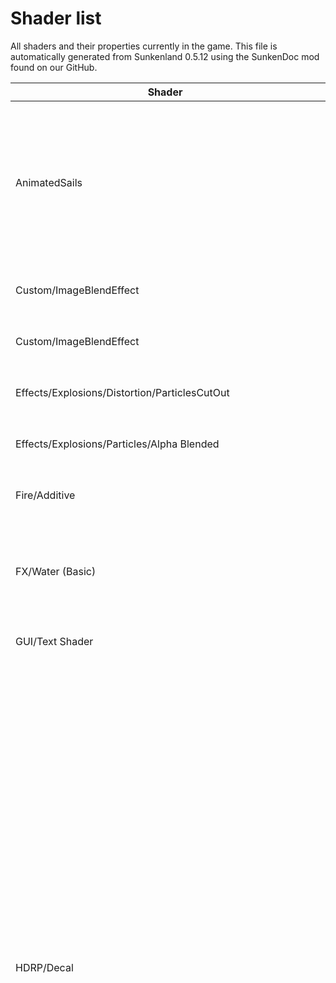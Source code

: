 # Shader list
All shaders and their properties currently in the game.
This file is automatically generated from Sunkenland 0.5.12 using the SunkenDoc mod found on our GitHub.

|Shader |Properties |
|---|---|
|AnimatedSails|<dl><dd>_AO (AO)</dd><dd>_Albedo (Albedo)</dd><dd>_Metalrough (Metal rough)</dd><dd>_Normal (Normal)</dd><dd>_WindSpeed (Wind Speed)</dd><dd>_Windstrength (Wind strength)</dd><dd>_Sailswaypower (Sail sway power)</dd><dd>_Sailswayspeed (Sail sway speed)</dd><dd>_Transmission (Transmission)</dd><dd>_AnimationGlobal (Animation Global)</dd><dd>_texcoord</dd><dd>__dirty</dd></dl>|
|Custom/ImageBlendEffect|<dl><dd>_MainTex (Base)</dd><dd>_BlendTex (Image)</dd><dd>_BumpMap (Normalmap)</dd></dl>|
|Custom/ImageBlendEffect|<dl><dd>_MainTex (Base)</dd><dd>_BlendTex (Image)</dd><dd>_BumpMap (Normalmap)</dd></dl>|
|Effects/Explosions/Distortion/ParticlesCutOut|<dl><dd>_MainTex (Normalmap & CutOut)</dd><dd>_BumpAmt (Distortion)</dd><dd>_InvFade (Soft Particles Factor)</dd></dl>|
|Effects/Explosions/Particles/Alpha Blended|<dl><dd>_TintColor (Tint Color)</dd><dd>_MainTex (Particle Texture)</dd><dd>_InvFade (Soft Particles Factor)</dd></dl>|
|Fire/Additive|<dl><dd>_TintColor (Tint Color)</dd><dd>_MainTex (Particle Texture (alpha))</dd><dd>_InvFade (Soft Particles Factor)</dd></dl>|
|FX/Water (Basic)|<dl><dd>_horizonColor (Horizon color)</dd><dd>_WaveScale (Wave scale)</dd><dd>_ColorControl (Reflective color (RGB) fresnel (A) )</dd><dd>_BumpMap (Waves Normalmap )</dd><dd>WaveSpeed (Wave speed (map1 x,y; map2 x,y))</dd></dl>|
|GUI/Text Shader|<dl><dd>_MainTex (Font Texture)</dd><dd>_Color (Text Color)</dd></dl>|
|HDRP/Decal|<dl><dd>_BaseColor (_BaseColor)</dd><dd>_BaseColorMap (BaseColorMap)</dd><dd>_NormalMap (NormalMap)</dd><dd>_MaskMap (MaskMap)</dd><dd>_DecalBlend (_DecalBlend)</dd><dd>_NormalBlendSrc (_NormalBlendSrc)</dd><dd>_MaskBlendSrc (_MaskBlendSrc)</dd><dd>_DecalMeshBiasType (_DecalMeshBiasType)</dd><dd>_DecalMeshDepthBias (_DecalMeshDepthBias)</dd><dd>_DecalMeshViewBias (_DecalMeshViewBias)</dd><dd>_DrawOrder (_DrawOrder)</dd><dd>_EmissiveColor (EmissiveColor)</dd><dd>_EmissiveColorLDR (EmissiveColor LDR)</dd><dd>_EmissiveColorHDR (EmissiveColor HDR)</dd><dd>_EmissiveColorMap (EmissiveColorMap)</dd><dd>_EmissiveIntensityUnit (Emissive Mode)</dd><dd>_UseEmissiveIntensity (Use Emissive Intensity)</dd><dd>_EmissiveIntensity (Emissive Intensity)</dd><dd>_EmissiveExposureWeight (Emissive Pre Exposure)</dd><dd>_MetallicRemapMin (_MetallicRemapMin)</dd><dd>_MetallicRemapMax (_MetallicRemapMax)</dd><dd>_SmoothnessRemapMin (SmoothnessRemapMin)</dd><dd>_SmoothnessRemapMax (SmoothnessRemapMax)</dd><dd>_AORemapMin (AORemapMin)</dd><dd>_AORemapMax (AORemapMax)</dd><dd>_DecalMaskMapBlueScale (_DecalMaskMapBlueScale)</dd><dd>_Smoothness (_Smoothness)</dd><dd>_Metallic (_Metallic)</dd><dd>_AO (_AO)</dd><dd>_AffectAlbedo (Boolean)</dd><dd>_AffectNormal (Boolean)</dd><dd>_AffectAO (Boolean)</dd><dd>_AffectMetal (Boolean)</dd><dd>_AffectSmoothness (Boolean)</dd><dd>_AffectEmission (Boolean)</dd><dd>_DecalStencilRef (_DecalStencilRef)</dd><dd>_DecalStencilWriteMask (_DecalStencilWriteMask)</dd><dd>_DecalColorMask0 (_DecalColorMask0)</dd><dd>_DecalColorMask1 (_DecalColorMask1)</dd><dd>_DecalColorMask2 (_DecalColorMask2)</dd><dd>_DecalColorMask3 (_DecalColorMask3)</dd><dd>_Unity_Identify_HDRP_Decal (_Unity_Identify_HDRP_Decal)</dd></dl>|
|HDRP/Lit|<dl><dd>_BaseColor (BaseColor)</dd><dd>_BaseColorMap (BaseColorMap)</dd><dd>_BaseColorMap_MipInfo (_BaseColorMap_MipInfo)</dd><dd>_Metallic (_Metallic)</dd><dd>_Smoothness (Smoothness)</dd><dd>_MaskMap (MaskMap)</dd><dd>_MetallicRemapMin (MetallicRemapMin)</dd><dd>_MetallicRemapMax (MetallicRemapMax)</dd><dd>_SmoothnessRemapMin (SmoothnessRemapMin)</dd><dd>_SmoothnessRemapMax (SmoothnessRemapMax)</dd><dd>_AORemapMin (AORemapMin)</dd><dd>_AORemapMax (AORemapMax)</dd><dd>_NormalMap (NormalMap)</dd><dd>_NormalMapOS (NormalMapOS)</dd><dd>_NormalScale (_NormalScale)</dd><dd>_BentNormalMap (_BentNormalMap)</dd><dd>_BentNormalMapOS (_BentNormalMapOS)</dd><dd>_HeightMap (HeightMap)</dd><dd>_HeightAmplitude (Height Amplitude)</dd><dd>_HeightCenter (Height Center)</dd><dd>_HeightMapParametrization (Heightmap Parametrization)</dd><dd>_HeightOffset (Height Offset)</dd><dd>_HeightMin (Heightmap Min)</dd><dd>_HeightMax (Heightmap Max)</dd><dd>_HeightTessAmplitude (Amplitude)</dd><dd>_HeightTessCenter (Height Center)</dd><dd>_HeightPoMAmplitude (Height Amplitude)</dd><dd>_DetailMap (DetailMap)</dd><dd>_DetailAlbedoScale (_DetailAlbedoScale)</dd><dd>_DetailNormalScale (_DetailNormalScale)</dd><dd>_DetailSmoothnessScale (_DetailSmoothnessScale)</dd><dd>_TangentMap (TangentMap)</dd><dd>_TangentMapOS (TangentMapOS)</dd><dd>_Anisotropy (Anisotropy)</dd><dd>_AnisotropyMap (AnisotropyMap)</dd><dd>_SubsurfaceMask (Subsurface Radius)</dd><dd>_SubsurfaceMaskMap (Subsurface Radius Map)</dd><dd>_Thickness (Thickness)</dd><dd>_ThicknessMap (Thickness Map)</dd><dd>_ThicknessRemap (Thickness Remap)</dd><dd>_IridescenceThickness (Iridescence Thickness)</dd><dd>_IridescenceThicknessMap (Iridescence Thickness Map)</dd><dd>_IridescenceThicknessRemap (Iridescence Thickness Remap)</dd><dd>_IridescenceMask (Iridescence Mask)</dd><dd>_IridescenceMaskMap (Iridescence Mask Map)</dd><dd>_CoatMask (Coat Mask)</dd><dd>_CoatMaskMap (CoatMaskMap)</dd><dd>_EnergyConservingSpecularColor (_EnergyConservingSpecularColor)</dd><dd>_SpecularColor (SpecularColor)</dd><dd>_SpecularColorMap (SpecularColorMap)</dd><dd>_SpecularOcclusionMode (Specular Occlusion Mode)</dd><dd>_EmissiveColor (EmissiveColor)</dd><dd>_EmissiveColorLDR (EmissiveColor LDR)</dd><dd>_EmissiveColorMap (EmissiveColorMap)</dd><dd>_AlbedoAffectEmissive (Albedo Affect Emissive)</dd><dd>_EmissiveIntensityUnit (Emissive Mode)</dd><dd>_UseEmissiveIntensity (Use Emissive Intensity)</dd><dd>_EmissiveIntensity (Emissive Intensity)</dd><dd>_EmissiveExposureWeight (Emissive Pre Exposure)</dd><dd>_UseShadowThreshold (_UseShadowThreshold)</dd><dd>_AlphaCutoffEnable (Alpha Cutoff Enable)</dd><dd>_AlphaCutoff (Alpha Cutoff)</dd><dd>_AlphaCutoffShadow (_AlphaCutoffShadow)</dd><dd>_AlphaCutoffPrepass (_AlphaCutoffPrepass)</dd><dd>_AlphaCutoffPostpass (_AlphaCutoffPostpass)</dd><dd>_TransparentDepthPrepassEnable (_TransparentDepthPrepassEnable)</dd><dd>_TransparentBackfaceEnable (_TransparentBackfaceEnable)</dd><dd>_TransparentDepthPostpassEnable (_TransparentDepthPostpassEnable)</dd><dd>_TransparentSortPriority (_TransparentSortPriority)</dd><dd>_RefractionModel (Refraction Model)</dd><dd>_Ior (Index Of Refraction)</dd><dd>_TransmittanceColor (Transmittance Color)</dd><dd>_TransmittanceColorMap (TransmittanceColorMap)</dd><dd>_ATDistance (Transmittance Absorption Distance)</dd><dd>_TransparentWritingMotionVec (_TransparentWritingMotionVec)</dd><dd>_StencilRef (_StencilRef)</dd><dd>_StencilWriteMask (_StencilWriteMask)</dd><dd>_StencilRefGBuffer (_StencilRefGBuffer)</dd><dd>_StencilWriteMaskGBuffer (_StencilWriteMaskGBuffer)</dd><dd>_StencilRefDepth (_StencilRefDepth)</dd><dd>_StencilWriteMaskDepth (_StencilWriteMaskDepth)</dd><dd>_StencilRefMV (_StencilRefMV)</dd><dd>_StencilWriteMaskMV (_StencilWriteMaskMV)</dd><dd>_SurfaceType (__surfacetype)</dd><dd>_BlendMode (__blendmode)</dd><dd>_SrcBlend (__src)</dd><dd>_DstBlend (__dst)</dd><dd>_AlphaSrcBlend (__alphaSrc)</dd><dd>_AlphaDstBlend (__alphaDst)</dd><dd>_AlphaToMaskInspectorValue (_AlphaToMaskInspectorValue)</dd><dd>_AlphaToMask (__alphaToMask)</dd><dd>_ZWrite (__zw)</dd><dd>_TransparentZWrite (_TransparentZWrite)</dd><dd>_CullMode (__cullmode)</dd><dd>_CullModeForward (__cullmodeForward)</dd><dd>_TransparentCullMode (_TransparentCullMode)</dd><dd>_OpaqueCullMode (_OpaqueCullMode)</dd><dd>_ZTestDepthEqualForOpaque (_ZTestDepthEqualForOpaque)</dd><dd>_ZTestGBuffer (_ZTestGBuffer)</dd><dd>_ZTestTransparent (Transparent ZTest)</dd><dd>_EnableFogOnTransparent (Enable Fog)</dd><dd>_EnableBlendModePreserveSpecularLighting (Enable Blend Mode Preserve Specular Lighting)</dd><dd>_DoubleSidedEnable (Double sided enable)</dd><dd>_DoubleSidedNormalMode (Double sided normal mode)</dd><dd>_DoubleSidedConstants (_DoubleSidedConstants)</dd><dd>_DoubleSidedGIMode (Double sided GI mode)</dd><dd>_UVBase (UV Set for base)</dd><dd>_TexWorldScale (Scale to apply on world coordinate)</dd><dd>_InvTilingScale (Inverse tiling scale = 2 / (abs(_BaseColorMap_ST.x) + abs(_BaseColorMap_ST.y)))</dd><dd>_UVMappingMask (_UVMappingMask)</dd><dd>_NormalMapSpace (NormalMap space)</dd><dd>_MaterialID (MaterialId)</dd><dd>_TransmissionEnable (_TransmissionEnable)</dd><dd>_DisplacementMode (DisplacementMode)</dd><dd>_DisplacementLockObjectScale (displacement lock object scale)</dd><dd>_DisplacementLockTilingScale (displacement lock tiling scale)</dd><dd>_DepthOffsetEnable (Depth Offset View space)</dd><dd>_EnableGeometricSpecularAA (EnableGeometricSpecularAA)</dd><dd>_SpecularAAScreenSpaceVariance (SpecularAAScreenSpaceVariance)</dd><dd>_SpecularAAThreshold (SpecularAAThreshold)</dd><dd>_PPDMinSamples (Min sample for POM)</dd><dd>_PPDMaxSamples (Max sample for POM)</dd><dd>_PPDLodThreshold (Start lod to fade out the POM effect)</dd><dd>_PPDPrimitiveLength (Primitive length for POM)</dd><dd>_PPDPrimitiveWidth (Primitive width for POM)</dd><dd>_InvPrimScale (Inverse primitive scale for non-planar POM)</dd><dd>_UVDetail (UV Set for detail)</dd><dd>_UVDetailsMappingMask (_UVDetailsMappingMask)</dd><dd>_LinkDetailsWithBase (LinkDetailsWithBase)</dd><dd>_EmissiveColorMode (Emissive color mode)</dd><dd>_UVEmissive (UV Set for emissive)</dd><dd>_TexWorldScaleEmissive (Scale to apply on world coordinate)</dd><dd>_UVMappingMaskEmissive (_UVMappingMaskEmissive)</dd><dd>_EmissionColor (Color)</dd><dd>_MainTex (Albedo)</dd><dd>_Color (Color)</dd><dd>_Cutoff (Alpha Cutoff)</dd><dd>_SupportDecals (Support Decals)</dd><dd>_ReceivesSSR (Receives SSR)</dd><dd>_ReceivesSSRTransparent (Receives SSR Transparent)</dd><dd>_AddPrecomputedVelocity (AddPrecomputedVelocity)</dd><dd>_RayTracing (Ray Tracing (Preview))</dd><dd>_DiffusionProfile (Obsolete, kept for migration purpose)</dd><dd>_DiffusionProfileAsset (Diffusion Profile Asset)</dd><dd>_DiffusionProfileHash (Diffusion Profile Hash)</dd><dd>unity_Lightmaps (unity_Lightmaps)</dd><dd>unity_LightmapsInd (unity_LightmapsInd)</dd><dd>unity_ShadowMasks (unity_ShadowMasks)</dd></dl>|
|HDRP/Lit (Nature Renderer)|<dl><dd>_BaseColor (BaseColor)</dd><dd>_BaseColorMap (BaseColorMap)</dd><dd>_BaseColorMap_MipInfo (_BaseColorMap_MipInfo)</dd><dd>_Metallic (_Metallic)</dd><dd>_Smoothness (Smoothness)</dd><dd>_MaskMap (MaskMap)</dd><dd>_MetallicRemapMin (MetallicRemapMin)</dd><dd>_MetallicRemapMax (MetallicRemapMax)</dd><dd>_SmoothnessRemapMin (SmoothnessRemapMin)</dd><dd>_SmoothnessRemapMax (SmoothnessRemapMax)</dd><dd>_AORemapMin (AORemapMin)</dd><dd>_AORemapMax (AORemapMax)</dd><dd>_NormalMap (NormalMap)</dd><dd>_NormalMapOS (NormalMapOS)</dd><dd>_NormalScale (_NormalScale)</dd><dd>_BentNormalMap (_BentNormalMap)</dd><dd>_BentNormalMapOS (_BentNormalMapOS)</dd><dd>_HeightMap (HeightMap)</dd><dd>_HeightAmplitude (Height Amplitude)</dd><dd>_HeightCenter (Height Center)</dd><dd>_HeightMapParametrization (Heightmap Parametrization)</dd><dd>_HeightOffset (Height Offset)</dd><dd>_HeightMin (Heightmap Min)</dd><dd>_HeightMax (Heightmap Max)</dd><dd>_HeightTessAmplitude (Amplitude)</dd><dd>_HeightTessCenter (Height Center)</dd><dd>_HeightPoMAmplitude (Height Amplitude)</dd><dd>_DetailMap (DetailMap)</dd><dd>_DetailAlbedoScale (_DetailAlbedoScale)</dd><dd>_DetailNormalScale (_DetailNormalScale)</dd><dd>_DetailSmoothnessScale (_DetailSmoothnessScale)</dd><dd>_TangentMap (TangentMap)</dd><dd>_TangentMapOS (TangentMapOS)</dd><dd>_Anisotropy (Anisotropy)</dd><dd>_AnisotropyMap (AnisotropyMap)</dd><dd>_SubsurfaceMask (Subsurface Radius)</dd><dd>_SubsurfaceMaskMap (Subsurface Radius Map)</dd><dd>_Thickness (Thickness)</dd><dd>_ThicknessMap (Thickness Map)</dd><dd>_ThicknessRemap (Thickness Remap)</dd><dd>_IridescenceThickness (Iridescence Thickness)</dd><dd>_IridescenceThicknessMap (Iridescence Thickness Map)</dd><dd>_IridescenceThicknessRemap (Iridescence Thickness Remap)</dd><dd>_IridescenceMask (Iridescence Mask)</dd><dd>_IridescenceMaskMap (Iridescence Mask Map)</dd><dd>_CoatMask (Coat Mask)</dd><dd>_CoatMaskMap (CoatMaskMap)</dd><dd>_EnergyConservingSpecularColor (_EnergyConservingSpecularColor)</dd><dd>_SpecularColor (SpecularColor)</dd><dd>_SpecularColorMap (SpecularColorMap)</dd><dd>_SpecularOcclusionMode (Specular Occlusion Mode)</dd><dd>_EmissiveColor (EmissiveColor)</dd><dd>_EmissiveColorLDR (EmissiveColor LDR)</dd><dd>_EmissiveColorMap (EmissiveColorMap)</dd><dd>_AlbedoAffectEmissive (Albedo Affect Emissive)</dd><dd>_EmissiveIntensityUnit (Emissive Mode)</dd><dd>_UseEmissiveIntensity (Use Emissive Intensity)</dd><dd>_EmissiveIntensity (Emissive Intensity)</dd><dd>_EmissiveExposureWeight (Emissive Pre Exposure)</dd><dd>_UseShadowThreshold (_UseShadowThreshold)</dd><dd>_AlphaCutoffEnable (Alpha Cutoff Enable)</dd><dd>_AlphaCutoff (Alpha Cutoff)</dd><dd>_AlphaCutoffShadow (_AlphaCutoffShadow)</dd><dd>_AlphaCutoffPrepass (_AlphaCutoffPrepass)</dd><dd>_AlphaCutoffPostpass (_AlphaCutoffPostpass)</dd><dd>_TransparentDepthPrepassEnable (_TransparentDepthPrepassEnable)</dd><dd>_TransparentBackfaceEnable (_TransparentBackfaceEnable)</dd><dd>_TransparentDepthPostpassEnable (_TransparentDepthPostpassEnable)</dd><dd>_TransparentSortPriority (_TransparentSortPriority)</dd><dd>_RefractionModel (Refraction Model)</dd><dd>_Ior (Index Of Refraction)</dd><dd>_TransmittanceColor (Transmittance Color)</dd><dd>_TransmittanceColorMap (TransmittanceColorMap)</dd><dd>_ATDistance (Transmittance Absorption Distance)</dd><dd>_TransparentWritingMotionVec (_TransparentWritingMotionVec)</dd><dd>_StencilRef (_StencilRef)</dd><dd>_StencilWriteMask (_StencilWriteMask)</dd><dd>_StencilRefGBuffer (_StencilRefGBuffer)</dd><dd>_StencilWriteMaskGBuffer (_StencilWriteMaskGBuffer)</dd><dd>_StencilRefDepth (_StencilRefDepth)</dd><dd>_StencilWriteMaskDepth (_StencilWriteMaskDepth)</dd><dd>_StencilRefMV (_StencilRefMV)</dd><dd>_StencilWriteMaskMV (_StencilWriteMaskMV)</dd><dd>_SurfaceType (__surfacetype)</dd><dd>_BlendMode (__blendmode)</dd><dd>_SrcBlend (__src)</dd><dd>_DstBlend (__dst)</dd><dd>_AlphaSrcBlend (__alphaSrc)</dd><dd>_AlphaDstBlend (__alphaDst)</dd><dd>_AlphaToMaskInspectorValue (_AlphaToMaskInspectorValue)</dd><dd>_AlphaToMask (__alphaToMask)</dd><dd>_ZWrite (__zw)</dd><dd>_TransparentZWrite (_TransparentZWrite)</dd><dd>_CullMode (__cullmode)</dd><dd>_CullModeForward (__cullmodeForward)</dd><dd>_TransparentCullMode (_TransparentCullMode)</dd><dd>_OpaqueCullMode (_OpaqueCullMode)</dd><dd>_ZTestDepthEqualForOpaque (_ZTestDepthEqualForOpaque)</dd><dd>_ZTestGBuffer (_ZTestGBuffer)</dd><dd>_ZTestTransparent (Transparent ZTest)</dd><dd>_EnableFogOnTransparent (Enable Fog)</dd><dd>_EnableBlendModePreserveSpecularLighting (Enable Blend Mode Preserve Specular Lighting)</dd><dd>_DoubleSidedEnable (Double sided enable)</dd><dd>_DoubleSidedNormalMode (Double sided normal mode)</dd><dd>_DoubleSidedConstants (_DoubleSidedConstants)</dd><dd>_DoubleSidedGIMode (Double sided GI mode)</dd><dd>_UVBase (UV Set for base)</dd><dd>_TexWorldScale (Scale to apply on world coordinate)</dd><dd>_InvTilingScale (Inverse tiling scale = 2 / (abs(_BaseColorMap_ST.x) + abs(_BaseColorMap_ST.y)))</dd><dd>_UVMappingMask (_UVMappingMask)</dd><dd>_NormalMapSpace (NormalMap space)</dd><dd>_MaterialID (MaterialId)</dd><dd>_TransmissionEnable (_TransmissionEnable)</dd><dd>_DisplacementMode (DisplacementMode)</dd><dd>_DisplacementLockObjectScale (displacement lock object scale)</dd><dd>_DisplacementLockTilingScale (displacement lock tiling scale)</dd><dd>_DepthOffsetEnable (Depth Offset View space)</dd><dd>_EnableGeometricSpecularAA (EnableGeometricSpecularAA)</dd><dd>_SpecularAAScreenSpaceVariance (SpecularAAScreenSpaceVariance)</dd><dd>_SpecularAAThreshold (SpecularAAThreshold)</dd><dd>_PPDMinSamples (Min sample for POM)</dd><dd>_PPDMaxSamples (Max sample for POM)</dd><dd>_PPDLodThreshold (Start lod to fade out the POM effect)</dd><dd>_PPDPrimitiveLength (Primitive length for POM)</dd><dd>_PPDPrimitiveWidth (Primitive width for POM)</dd><dd>_InvPrimScale (Inverse primitive scale for non-planar POM)</dd><dd>_UVDetail (UV Set for detail)</dd><dd>_UVDetailsMappingMask (_UVDetailsMappingMask)</dd><dd>_LinkDetailsWithBase (LinkDetailsWithBase)</dd><dd>_EmissiveColorMode (Emissive color mode)</dd><dd>_UVEmissive (UV Set for emissive)</dd><dd>_TexWorldScaleEmissive (Scale to apply on world coordinate)</dd><dd>_UVMappingMaskEmissive (_UVMappingMaskEmissive)</dd><dd>_EmissionColor (Color)</dd><dd>_MainTex (Albedo)</dd><dd>_Color (Color)</dd><dd>_Cutoff (Alpha Cutoff)</dd><dd>_SupportDecals (Support Decals)</dd><dd>_ReceivesSSR (Receives SSR)</dd><dd>_ReceivesSSRTransparent (Receives SSR Transparent)</dd><dd>_AddPrecomputedVelocity (AddPrecomputedVelocity)</dd><dd>_RayTracing (Ray Tracing (Preview))</dd><dd>_DiffusionProfile (Obsolete, kept for migration purpose)</dd><dd>_DiffusionProfileAsset (Diffusion Profile Asset)</dd><dd>_DiffusionProfileHash (Diffusion Profile Hash)</dd><dd>unity_Lightmaps (unity_Lightmaps)</dd><dd>unity_LightmapsInd (unity_LightmapsInd)</dd><dd>unity_ShadowMasks (unity_ShadowMasks)</dd></dl>|
|HDRP/Nature Shaders/Grass|<dl><dd>_AlphaTest (Alpha Test)</dd><dd>_AlphaTestThreshold (Alpha Test Threshold)</dd><dd>_ScaleFade (Scale Fade)</dd><dd>_NatureRendererDistanceControl</dd><dd>_ColorCorrection (Color Variation)</dd><dd>_HSL (Hue, Saturation, Lightness)</dd><dd>_HSLVariation (Hue, Saturation, Lightness Variation)</dd><dd>_Tint (Tint)</dd><dd>_TintVariation (Tint Variation)</dd><dd>_ColorVariationSpread (Color Variation Spread)</dd><dd>_FloatingOriginOffset_Color (Floating Origin (color))</dd><dd>_DoubleSidedMode (Double Sided)</dd><dd>_DoubleSidedNormalMode (Double sided normals)</dd><dd>_VertexNormalStrength (Vertex Normal Strength)</dd><dd>_SurfaceMapMethod (Surface Maps)</dd><dd>_LinkMapTilingOffset (Link All Maps)</dd><dd>_MainTex (MainTex (legacy, use Albedo instead))</dd><dd>_Albedo (Albedo)</dd><dd>_NormalMap (Normal Map)</dd><dd>_NormalMapScale (Normal Map Strength)</dd><dd>_Glossiness (Smoothness)</dd><dd>_Metallic (Metallic)</dd><dd>_PackedMap (Packed Map)</dd><dd>_MetallicGlossMap (Metallic Gloss Map)</dd><dd>_OcclusionMap (Occlusion Map)</dd><dd>_GlossRemap (Remap Smoothness)</dd><dd>_OcclusionRemap (Remap Occlusion)</dd><dd>_EmissionColor (Color)</dd><dd>_EmissionMap (Emission)</dd><dd>_EmissionIntensity (Intensity)</dd><dd>_EmissionExposureWeight (Emissive Pre Exposure)</dd><dd>_EmissionAffectedByAlbedo (Albedo Affect Emissive)</dd><dd>_BakedMeshData (Baked Mesh Data)</dd><dd>_ObjectHeight (Object Height)</dd><dd>_ObjectRadius (Object Radius)</dd><dd>_Wind (Wind)</dd><dd>_WindVariation (Wind Variation)</dd><dd>_WindStrength (Wind Strength)</dd><dd>_TurbulenceStrength (Turbulence Strength)</dd><dd>_RecalculateWindNormals (Recalculate Normals)</dd><dd>_WindFade (Wind Fade)</dd><dd>_TrunkBendFactor (Trunk Bending)</dd><dd>_Translucency (Translucency)</dd><dd>_ThicknessMap (Thickness Map)</dd><dd>_ThicknessRemap (Thickness Remap)</dd><dd>_Overlay (Overlay)</dd><dd>_SampleAlphaOverlay (Sample Alpha Overlay)</dd><dd>_SampleColorOverlay (Sample Color Overlay)</dd><dd>_PerspectiveCorrection (Perspective Correction)</dd><dd>_LightingQuality (Lighting Quality)</dd><dd>_SpecularHighlights (Specular Highlights)</dd><dd>_MotionVectors (Calculate Motion Vectors)</dd><dd>_TemporalAntiAliasing (Temporal Anti-Aliasing)</dd><dd>_DiffusionProfileAsset (Diffusion Profile Asset)</dd><dd>_DiffusionProfileHash (Diffusion Profile Hash)</dd><dd>__strip__lod_crossfade (lod_crossfade)</dd><dd>__strip__debug (debug)</dd><dd>__strip__lightmap (lightmap)</dd><dd>_Decals (Support Decals)</dd><dd>_ZTestGBuffer (Vector1)</dd><dd>_ZTestForward (Vector1)</dd><dd>_StencilRef (Vector1)</dd><dd>_StencilWriteMask (Vector1)</dd><dd>_StencilRefDepth (Vector1)</dd><dd>_StencilWriteMaskDepth (Vector1)</dd><dd>_StencilRefGBuffer (Vector1)</dd><dd>_StencilWriteMaskGBuffer (Vector1)</dd><dd>_StencilRefMV (_StencilRefMV)</dd><dd>_StencilWriteMaskMV (_StencilWriteMaskMV)</dd><dd>_StencilRefDistortionVec (_StencilRefDistortionVec)</dd><dd>_StencilWriteMaskDistortionVec (_StencilWriteMaskDistortionVec)</dd></dl>|
|HDRP/Nature Shaders/Tree Bark|<dl><dd>_AlphaTest (Alpha Test)</dd><dd>_AlphaTestThreshold (Alpha Test Threshold)</dd><dd>_ColorCorrection (Color Variation)</dd><dd>_HSL (Hue, Saturation, Lightness)</dd><dd>_HSLVariation (Hue, Saturation, Lightness Variation)</dd><dd>_Tint (Tint)</dd><dd>_TintVariation (Tint Variation)</dd><dd>_ColorVariationSpread (Color Variation Spread)</dd><dd>_FloatingOriginOffset_Color (Floating Origin (color))</dd><dd>_DoubleSidedMode (Double Sided)</dd><dd>_DoubleSidedNormalMode (Double sided normals)</dd><dd>_VertexNormalStrength (Vertex Normal Strength)</dd><dd>_SurfaceMapMethod (Surface Maps)</dd><dd>_LinkMapTilingOffset (Link All Maps)</dd><dd>_MainTex (MainTex (legacy, use Albedo instead))</dd><dd>_Albedo (Albedo)</dd><dd>_NormalMap (Normal Map)</dd><dd>_NormalMapScale (Normal Map Strength)</dd><dd>_Glossiness (Smoothness)</dd><dd>_Metallic (Metallic)</dd><dd>_PackedMap (Packed Map)</dd><dd>_MetallicGlossMap (Metallic Gloss Map)</dd><dd>_OcclusionMap (Occlusion Map)</dd><dd>_GlossRemap (Remap Smoothness)</dd><dd>_OcclusionRemap (Remap Occlusion)</dd><dd>_EmissionColor (Color)</dd><dd>_EmissionMap (Emission)</dd><dd>_EmissionIntensity (Intensity)</dd><dd>_EmissionExposureWeight (Emissive Pre Exposure)</dd><dd>_EmissionAffectedByAlbedo (Albedo Affect Emissive)</dd><dd>_SecondaryMaps (Secondary Maps)</dd><dd>_SecondaryAlbedo (Secondary Albedo)</dd><dd>_SecondaryNormalMap (Secondary Normal Map)</dd><dd>_SecondaryNormalMapScale (Secondary Normal Map Strength)</dd><dd>_SecondaryGlossiness (Secondary Smoothness)</dd><dd>_SecondaryMetallic (Secondary Metallic)</dd><dd>_SecondaryPackedMap (Secondary Packed Map)</dd><dd>_SecondaryMetallicGlossMap (Secondary Metallic Gloss Map)</dd><dd>_SecondaryOcclusionMap (Secondary Occlusion Map)</dd><dd>_SecondaryGlossRemap (Remap Secondary Smoothness)</dd><dd>_SecondaryOcclusionRemap (Remap Secondary Occlusion)</dd><dd>_BakedMeshData (Baked Mesh Data)</dd><dd>_ObjectHeight (Object Height)</dd><dd>_ObjectRadius (Object Radius)</dd><dd>_Wind (Wind)</dd><dd>_WindVariation (Wind Variation)</dd><dd>_WindStrength (Wind Strength)</dd><dd>_TurbulenceStrength (Turbulence Strength)</dd><dd>_RecalculateWindNormals (Recalculate Normals)</dd><dd>_WindFade (Wind Fade)</dd><dd>_TrunkBendFactor (Trunk Bending)</dd><dd>_Overlay (Overlay)</dd><dd>_SampleAlphaOverlay (Sample Alpha Overlay)</dd><dd>_SampleColorOverlay (Sample Color Overlay)</dd><dd>_LightingQuality (Lighting Quality)</dd><dd>_SpecularHighlights (Specular Highlights)</dd><dd>_MotionVectors (Calculate Motion Vectors)</dd><dd>_TemporalAntiAliasing (Temporal Anti-Aliasing)</dd><dd>_DiffusionProfileAsset (Diffusion Profile Asset)</dd><dd>_DiffusionProfileHash (Diffusion Profile Hash)</dd><dd>__strip__lod_crossfade (lod_crossfade)</dd><dd>__strip__debug (debug)</dd><dd>__strip__lightmap (lightmap)</dd><dd>_Decals (Support Decals)</dd><dd>_ZTestGBuffer (Vector1)</dd><dd>_ZTestForward (Vector1)</dd><dd>_StencilRef (Vector1)</dd><dd>_StencilWriteMask (Vector1)</dd><dd>_StencilRefDepth (Vector1)</dd><dd>_StencilWriteMaskDepth (Vector1)</dd><dd>_StencilRefGBuffer (Vector1)</dd><dd>_StencilWriteMaskGBuffer (Vector1)</dd><dd>_StencilRefMV (_StencilRefMV)</dd><dd>_StencilWriteMaskMV (_StencilWriteMaskMV)</dd><dd>_StencilRefDistortionVec (_StencilRefDistortionVec)</dd><dd>_StencilWriteMaskDistortionVec (_StencilWriteMaskDistortionVec)</dd></dl>|
|HDRP/Nature Shaders/Tree Leaves|<dl><dd>_AlphaTest (Alpha Test)</dd><dd>_AlphaTestThreshold (Alpha Test Threshold)</dd><dd>_ColorCorrection (Color Variation)</dd><dd>_HSL (Hue, Saturation, Lightness)</dd><dd>_HSLVariation (Hue, Saturation, Lightness Variation)</dd><dd>_Tint (Tint)</dd><dd>_TintVariation (Tint Variation)</dd><dd>_ColorVariationSpread (Color Variation Spread)</dd><dd>_FloatingOriginOffset_Color (Floating Origin (color))</dd><dd>_DoubleSidedMode (Double Sided)</dd><dd>_DoubleSidedNormalMode (Double sided normals)</dd><dd>_VertexNormalStrength (Vertex Normal Strength)</dd><dd>_SurfaceMapMethod (Surface Maps)</dd><dd>_LinkMapTilingOffset (Link All Maps)</dd><dd>_MainTex (MainTex (legacy, use Albedo instead))</dd><dd>_Albedo (Albedo)</dd><dd>_NormalMap (Normal Map)</dd><dd>_NormalMapScale (Normal Map Strength)</dd><dd>_Glossiness (Smoothness)</dd><dd>_Metallic (Metallic)</dd><dd>_PackedMap (Packed Map)</dd><dd>_MetallicGlossMap (Metallic Gloss Map)</dd><dd>_OcclusionMap (Occlusion Map)</dd><dd>_GlossRemap (Remap Smoothness)</dd><dd>_OcclusionRemap (Remap Occlusion)</dd><dd>_EmissionColor (Color)</dd><dd>_EmissionMap (Emission)</dd><dd>_EmissionIntensity (Intensity)</dd><dd>_EmissionExposureWeight (Emissive Pre Exposure)</dd><dd>_EmissionAffectedByAlbedo (Albedo Affect Emissive)</dd><dd>_BakedMeshData (Baked Mesh Data)</dd><dd>_ObjectHeight (Object Height)</dd><dd>_ObjectRadius (Object Radius)</dd><dd>_Wind (Wind)</dd><dd>_WindVariation (Wind Variation)</dd><dd>_WindStrength (Wind Strength)</dd><dd>_TurbulenceStrength (Turbulence Strength)</dd><dd>_RecalculateWindNormals (Recalculate Normals)</dd><dd>_WindFade (Wind Fade)</dd><dd>_TrunkBendFactor (Trunk Bending)</dd><dd>_Translucency (Translucency)</dd><dd>_ThicknessMap (Thickness Map)</dd><dd>_ThicknessRemap (Thickness Remap)</dd><dd>_Overlay (Overlay)</dd><dd>_SampleAlphaOverlay (Sample Alpha Overlay)</dd><dd>_SampleColorOverlay (Sample Color Overlay)</dd><dd>_LightingQuality (Lighting Quality)</dd><dd>_SpecularHighlights (Specular Highlights)</dd><dd>_MotionVectors (Calculate Motion Vectors)</dd><dd>_TemporalAntiAliasing (Temporal Anti-Aliasing)</dd><dd>_DiffusionProfileAsset (Diffusion Profile Asset)</dd><dd>_DiffusionProfileHash (Diffusion Profile Hash)</dd><dd>__strip__lod_crossfade (lod_crossfade)</dd><dd>__strip__debug (debug)</dd><dd>__strip__lightmap (lightmap)</dd><dd>_Decals (Support Decals)</dd><dd>_ZTestGBuffer (Vector1)</dd><dd>_ZTestForward (Vector1)</dd><dd>_StencilRef (Vector1)</dd><dd>_StencilWriteMask (Vector1)</dd><dd>_StencilRefDepth (Vector1)</dd><dd>_StencilWriteMaskDepth (Vector1)</dd><dd>_StencilRefGBuffer (Vector1)</dd><dd>_StencilWriteMaskGBuffer (Vector1)</dd><dd>_StencilRefMV (_StencilRefMV)</dd><dd>_StencilWriteMaskMV (_StencilWriteMaskMV)</dd><dd>_StencilRefDistortionVec (_StencilRefDistortionVec)</dd><dd>_StencilWriteMaskDistortionVec (_StencilWriteMaskDistortionVec)</dd></dl>|
|Hidden/BlitCopy|<dl><dd>_MainTex (Texture)</dd><dd>_Color (Multiplicative color)</dd></dl>|
|Hidden/BlitCubemap||
|Hidden/ColorPyramidPS||
|Hidden/CoreResources/FilterAreaLightCookies||
|Hidden/CubeToPano|<dl><dd>_SrcBlend</dd><dd>_DstBlend</dd></dl>|
|Hidden/DebugVTBlit||
|Hidden/HDRP/ApplyDistortion|<dl><dd>_StencilRef (_StencilRef)</dd><dd>_StencilMask (_StencilMask)</dd></dl>|
|Hidden/HDRP/Blit||
|Hidden/HDRP/BlitColorAndDepth||
|Hidden/HDRP/CameraMotionVectors|<dl><dd>_StencilRef (_StencilRef)</dd><dd>_StencilMask (_StencilMask)</dd></dl>|
|Hidden/HDRP/CharlieConvolve||
|Hidden/HDRP/ClearBlack||
|Hidden/HDRP/ClearStencilBuffer|<dl><dd>_StencilMask (_StencilMask)</dd></dl>|
|Hidden/HDRP/ColorResolve||
|Hidden/HDRP/CombineLighting|<dl><dd>_StencilMask (_StencilMask)</dd><dd>_StencilRef (_StencilRef)</dd></dl>|
|Hidden/HDRP/CopyDepthBuffer|<dl><dd>_FlipY (FlipY)</dd></dl>|
|Hidden/HDRP/CopyStencilBuffer|<dl><dd>_StencilRef (_StencilRef)</dd><dd>_StencilMask (_StencilMask)</dd></dl>|
|Hidden/HDRP/CustomClear||
|Hidden/HDRP/CustomPassRenderersUtils||
|Hidden/HDRP/CustomPassUtils||
|Hidden/HDRP/DebugBlitQuad||
|Hidden/HDRP/DebugColorPicker||
|Hidden/HDRP/DebugDisplayLatlong||
|Hidden/HDRP/DebugExposure||
|Hidden/HDRP/DebugFullScreen||
|Hidden/HDRP/DebugLightVolumes|<dl><dd>_Color (Color)</dd><dd>_Range (Range)</dd><dd>_Offset (Offset)</dd></dl>|
|Hidden/HDRP/DebugLocalVolumetricFogAtlas||
|Hidden/HDRP/DebugViewMaterialGBuffer||
|Hidden/HDRP/DebugViewTiles||
|Hidden/HDRP/Deferred|<dl><dd>_StencilMask (_StencilMask)</dd><dd>_StencilRef</dd><dd>_StencilCmp</dd></dl>|
|Hidden/HDRP/DeferredTile|<dl><dd>_StencilMask (_StencilMask)</dd><dd>_StencilRef (_StencilRef)</dd><dd>_StencilCmp (_StencilCmp)</dd></dl>|
|Hidden/HDRP/DepthValues||
|Hidden/HDRP/DLSSBiasColorMask|<dl><dd>_StencilRef (_StencilRef)</dd><dd>_StencilMask (_StencilMask)</dd></dl>|
|Hidden/HDRP/DownsampleDepth||
|Hidden/HDRP/FinalPass||
|Hidden/HDRP/GGXConvolve||
|Hidden/HDRP/IntegrateHDRI|<dl><dd>_Cubemap</dd></dl>|
|Hidden/HDRP/LensFlareDataDriven||
|Hidden/HDRP/Material/Decal/DecalNormalBuffer|<dl><dd>_DecalNormalBufferStencilRef (_DecalNormalBufferStencilRef)</dd><dd>_DecalNormalBufferStencilReadMask (_DecalNormalBufferStencilReadMask)</dd></dl>|
|Hidden/HDRP/MaterialError||
|Hidden/HDRP/MotionVecResolve||
|Hidden/HDRP/OpaqueAtmosphericScattering||
|Hidden/HDRP/preIntegratedFGD_CharlieFabricLambert||
|Hidden/HDRP/PreIntegratedFGD_CookTorrance||
|Hidden/HDRP/preIntegratedFGD_GGXDisneyDiffuse||
|Hidden/HDRP/PreIntegratedFGD_Marschner||
|Hidden/HDRP/PreIntegratedFGD_Ward||
|Hidden/HDRP/ProbeVolumeDebug||
|Hidden/HDRP/ScreenSpaceShadows||
|Hidden/HDRP/Sky/CloudLayer||
|Hidden/HDRP/Sky/GradientSky||
|Hidden/HDRP/Sky/HDRISky||
|Hidden/HDRP/Sky/PbrSky||
|Hidden/HDRP/TemporalAA|<dl><dd>_StencilRef (_StencilRef)</dd><dd>_StencilMask (_StencilMask)</dd></dl>|
|Hidden/HDRP/UpsampleTransparent||
|Hidden/HDRP/VolumetricCloudsCombine||
|Hidden/HDRP/XRMirrorView||
|Hidden/HDRP/XROcclusionMesh||
|Hidden/InternalClear||
|Hidden/InternalErrorShader||
|Hidden/Internal-GUITexture|<dl><dd>_MainTex (Texture)</dd></dl>|
|Hidden/Internal-Loading||
|Hidden/PostProcessing/Bloom||
|Hidden/PostProcessing/Copy||
|Hidden/PostProcessing/CopyStd|<dl><dd>_MainTex</dd></dl>|
|Hidden/PostProcessing/CopyStdFromDoubleWide|<dl><dd>_MainTex</dd></dl>|
|Hidden/PostProcessing/CopyStdFromTexArray|<dl><dd>_MainTex</dd></dl>|
|Hidden/PostProcessing/Debug/Histogram||
|Hidden/PostProcessing/Debug/LightMeter||
|Hidden/PostProcessing/Debug/Overlays||
|Hidden/PostProcessing/Debug/Vectorscope||
|Hidden/PostProcessing/Debug/Waveform||
|Hidden/PostProcessing/DeferredFog||
|Hidden/PostProcessing/DepthOfField||
|Hidden/PostProcessing/DiscardAlpha||
|Hidden/PostProcessing/FinalPass||
|Hidden/PostProcessing/GrainBaker||
|Hidden/PostProcessing/Lut2DBaker||
|Hidden/PostProcessing/MotionBlur||
|Hidden/PostProcessing/MultiScaleVO||
|Hidden/PostProcessing/ScalableAO||
|Hidden/PostProcessing/ScreenSpaceReflections||
|Hidden/PostProcessing/SubpixelMorphologicalAntialiasing|<dl><dd>_StencilRef (_StencilRef)</dd><dd>_StencilMask (_StencilMask)</dd></dl>|
|Hidden/PostProcessing/SubpixelMorphologicalAntialiasing||
|Hidden/PostProcessing/TemporalAntialiasing||
|Hidden/PostProcessing/Texture2DLerp||
|Hidden/PostProcessing/Uber||
|Hidden/ScriptableRenderPipeline/DebugDisplayHDShadowMap||
|Hidden/ScriptableRenderPipeline/ShadowBlit||
|Hidden/ScriptableRenderPipeline/ShadowClear||
|Hidden/Shader Graph/FallbackError||
|Hidden/Shader/AlphaInjection||
|Hidden/Shader/ChromaKeying||
|Hidden/SRP/BlitCubeTextureFace||
|Hidden/VoxelizeShader||
|Ian's Fire Pack/Additive NoRim|<dl><dd>_TintColor (Tint Color)</dd><dd>_MainTex (Particle Texture)</dd><dd>_RimPower (Rim Power)</dd></dl>|
|Ian's Fire Pack/Additive NoSoft|<dl><dd>_TintColor (Tint Color)</dd><dd>_MainTex (Particle Texture)</dd></dl>|
|Knife/Knife-HDRPOutline_Unlit|<dl><dd>_Color (Color)</dd><dd>_MainTex (Base Color)</dd><dd>_Threshold (Threshold)</dd><dd>_FresnelScale (Fresnel Scale)</dd><dd>_FresnelPower (Fresnel Power)</dd><dd>_BaseColor (Base Color)</dd><dd>_UVSet (UV Channel)</dd><dd>_Fresnel (Fresnel)</dd><dd>_ZTest (ZTest)</dd><dd>_ZWrite (ZWrite)</dd></dl>|
|KriptoFX/FPS_Pack/AlphaBlendedAnim|<dl><dd>_TintColor (Tint Color)</dd><dd>_MainTex (Particle Texture)</dd><dd>_InvFade (Soft Particles Factor)</dd></dl>|
|KriptoFX/FPS_Pack/Distortion|<dl><dd>_TintColor (Tint Color)</dd><dd>_BaseTex (Base (RGB) Gloss (A))</dd><dd>_MainColor (Main Color)</dd><dd>_MainTex (Normalmap & CutOut)</dd><dd>_BumpAmt (Distortion)</dd><dd>_InvFade (Soft Particles Factor)</dd></dl>|
|KriptoFX/FPS_Pack/Glass|<dl><dd>_TintColor (Tint Color)</dd><dd>_MainTex (Base (RGB) Gloss (A))</dd><dd>_DuDvMap (DuDv Map)</dd><dd>_BumpAmt (Distortion)</dd></dl>|
|KriptoFX/FPS_Pack/GlowAdditiveNoFade|<dl><dd>_TintColor (Tint Color)</dd><dd>_ColorStrength (Color strength)</dd><dd>_MainTex (Particle Texture)</dd></dl>|
|KriptoFX/FPS_Pack/Particles|<dl><dd>_TintColor (Tint Color)</dd><dd>_MainTex (Particle Texture)</dd></dl>|
|Legacy Shaders/Diffuse|<dl><dd>_Color (Main Color)</dd><dd>_MainTex (Base (RGB))</dd></dl>|
|Legacy Shaders/Particles/Additive|<dl><dd>_TintColor (Tint Color)</dd><dd>_MainTex (Particle Texture)</dd><dd>_InvFade (Soft Particles Factor)</dd></dl>|
|Legacy Shaders/Particles/Additive (Soft)|<dl><dd>_MainTex (Particle Texture)</dd><dd>_InvFade (Soft Particles Factor)</dd></dl>|
|Legacy Shaders/Particles/Alpha Blended Premultiply|<dl><dd>_MainTex (Particle Texture)</dd><dd>_InvFade (Soft Particles Factor)</dd></dl>|
|Legacy Shaders/Transparent/Cutout/VertexLit|<dl><dd>_Color (Main Color)</dd><dd>_SpecColor (Spec Color)</dd><dd>_Emission (Emissive Color)</dd><dd>_Shininess (Shininess)</dd><dd>_MainTex (Base (RGB) Trans (A))</dd><dd>_Cutoff (Alpha cutoff)</dd></dl>|
|Legacy Shaders/VertexLit|<dl><dd>_Color (Main Color)</dd><dd>_SpecColor (Spec Color)</dd><dd>_Emission (Emissive Color)</dd><dd>_Shininess (Shininess)</dd><dd>_MainTex (Base (RGB))</dd></dl>|
|Loot Beams/Beam Additive|<dl><dd>_TintColor (Color)</dd><dd>_Glow (Glow)</dd><dd>_GlobalColor (Global Color)</dd><dd>_MainTex (Main Texture)</dd><dd>_BotFadeRange (Bot Fade Range)</dd><dd>_BotFadeSmooth (Bot Fade Smooth)</dd><dd>_ForceParticle1 (Force Particle)</dd><dd>_BlendMask (Blend Mask)</dd><dd>_MaskTex (Mask Texture)</dd><dd>_MaskValue (Mask Value)</dd><dd>_MaskScale (Mask Scale)</dd><dd>_MaskScroll (Mask Scroll)</dd><dd>_UVDistortion (UV Distortion)</dd><dd>_RippleTexture (Ripple Texture)</dd><dd>_RippleValue (Ripple Value)</dd><dd>_RippleScale (Ripple Scale)</dd><dd>_RippleScroll (Ripple Scroll)</dd></dl>|
|Loot Beams/Beam AlphaBlended|<dl><dd>_TintColor (Color)</dd><dd>_Glow (Glow)</dd><dd>_GlobalColor (Global Color)</dd><dd>_MainTex (Main Texture)</dd><dd>_BotFadeRange (Bot Fade Range)</dd><dd>_BotFadeSmooth (Bot Fade Smooth)</dd><dd>_ForceParticle (Force Particle)</dd><dd>_ForceUVOffset (Force UV Offset)</dd><dd>_BlendMask (Blend Mask)</dd><dd>_MaskTex (Mask Texture)</dd><dd>_MaskValue (Mask Value)</dd><dd>_MaskScale (Mask Scale)</dd><dd>_MaskScroll (Mask Scroll)</dd><dd>_UVDistortion (UV Distortion)</dd><dd>_RippleTexture (Ripple Texture)</dd><dd>_RippleValue (Ripple Value)</dd><dd>_RippleScale (Ripple Scale)</dd><dd>_RippleScroll (Ripple Scroll)</dd></dl>|
|NatureManufacture Shaders/Standard Shaders/Standard Metalic Snow|<dl><dd>_MainTex (MainTex )</dd><dd>_Color (Color)</dd><dd>_BumpMap (BumpMap)</dd><dd>_BumpScale (BumpScale)</dd><dd>_MetalicRAmbientOcclusionGSmoothnessA (Metalic (R) Ambient Occlusion (G) Smoothness (A))</dd><dd>_MetallicPower (Metallic Power)</dd><dd>_AmbientOcclusionPower (Ambient Occlusion Power)</dd><dd>_SmoothnessPower (Smoothness Power)</dd><dd>_DetailMask (DetailMask)</dd><dd>_DetailAlbedoPower (Detail Albedo Power)</dd><dd>_DetailMapAlbedoRNyGNxA (Detail Map Albedo(R) Ny(G) Nx(A))</dd><dd>_DetailNormalMapScale (DetailNormalMapScale)</dd><dd>_UseSnow (Use Snow)</dd><dd>_UseDynamicSnowTStaticMaskF (Use Dynamic Snow (T) Static Mask (F))</dd><dd>_SnowMaskB (Snow Mask (B))</dd><dd>_SnowMaskPower (Snow Mask Power)</dd><dd>_Snow_Amount (Snow_Amount)</dd><dd>_Snow_AmountGrowSpeed (Snow_Amount Grow Speed)</dd><dd>_TriplanarCoverFalloff (Triplanar Cover Falloff)</dd><dd>_SnowAlbedoRGB (Snow Albedo (RGB))</dd><dd>_SnowTiling (Snow Tiling)</dd><dd>_SnowAlbedoColor (Snow Albedo Color)</dd><dd>_SnowNormalRGB (Snow Normal (RGB))</dd><dd>_SnowMetalicRAmbientOcclusionGSmothnessA (Snow Metalic (R) Ambient Occlusion(G) Smothness (A))</dd><dd>_SnowNormalScale (Snow Normal Scale)</dd><dd>_SnowNormalCoverHardness (Snow Normal Cover Hardness)</dd><dd>_SnowMetallicPower (Snow Metallic Power)</dd><dd>_SnowAmbientOcclusionPower (Snow Ambient Occlusion Power)</dd><dd>_SnowSmoothnessPower (Snow Smoothness Power)</dd><dd>_SnowMaxAngle (Snow Max Angle )</dd><dd>_SnowHardness (Snow Hardness)</dd><dd>_Snow_Min_Height (Snow_Min_Height)</dd><dd>_Snow_Min_Height_Blending (Snow_Min_Height_Blending)</dd><dd>_SnowHeightG (Snow Height (G))</dd><dd>_SnowHeightSharpness (Snow Height Sharpness)</dd><dd>_texcoord</dd><dd>__dirty</dd></dl>|
|Particles/Standard Surface|<dl><dd>_MainTex (Albedo)</dd><dd>_Color (Color)</dd><dd>_Cutoff (Alpha Cutoff)</dd><dd>_MetallicGlossMap (Metallic)</dd><dd>_Metallic (Metallic)</dd><dd>_Glossiness (Smoothness)</dd><dd>_BumpScale (Scale)</dd><dd>_BumpMap (Normal Map)</dd><dd>_EmissionColor (Color)</dd><dd>_EmissionMap (Emission)</dd><dd>_DistortionStrength (Strength)</dd><dd>_DistortionBlend (Blend)</dd><dd>_SoftParticlesNearFadeDistance (Soft Particles Near Fade)</dd><dd>_SoftParticlesFarFadeDistance (Soft Particles Far Fade)</dd><dd>_CameraNearFadeDistance (Camera Near Fade)</dd><dd>_CameraFarFadeDistance (Camera Far Fade)</dd><dd>_Mode (__mode)</dd><dd>_FlipbookMode (__flipbookmode)</dd><dd>_LightingEnabled (__lightingenabled)</dd><dd>_DistortionEnabled (__distortionenabled)</dd><dd>_EmissionEnabled (__emissionenabled)</dd><dd>_BlendOp (__blendop)</dd><dd>_SrcBlend (__src)</dd><dd>_DstBlend (__dst)</dd><dd>_ZWrite (__zw)</dd><dd>_Cull (__cull)</dd><dd>_SoftParticlesEnabled (__softparticlesenabled)</dd><dd>_CameraFadingEnabled (__camerafadingenabled)</dd><dd>_SoftParticleFadeParams (__softparticlefadeparams)</dd><dd>_CameraFadeParams (__camerafadeparams)</dd><dd>_DistortionStrengthScaled (__distortionstrengthscaled)</dd></dl>|
|QFSW/Blur|<dl><dd>_Color (Main Color)</dd><dd>_OverlayColor (Overlay Color)</dd><dd>_MainTex (Tint Color (RGB))</dd><dd>_Radius (Radius)</dd></dl>|
|Scope Pro/Red Dot Effect|<dl><dd>_Color (Glass Color)</dd><dd>_RedDotColor (Emission Color)</dd><dd>_RedDotTex (Red Dot Texture (A))</dd><dd>_RedDotSize (Size)</dd><dd>_FixedSize (Use Fixed Size)</dd><dd>_RedDotDist (Distance Offset)</dd><dd>_OffsetX (Horizontal Offset)</dd><dd>_OffsetY (Vertical Offset)</dd></dl>|
|Shader Graphs/SolidColor|<dl><dd>ObjectColor (ObjectColor)</dd><dd>_EmissionColor (Color)</dd><dd>_RenderQueueType (Float)</dd><dd>_AddPrecomputedVelocity (Boolean)</dd><dd>_DepthOffsetEnable (Boolean)</dd><dd>_ConservativeDepthOffsetEnable (Boolean)</dd><dd>_TransparentWritingMotionVec (Boolean)</dd><dd>_AlphaCutoffEnable (Boolean)</dd><dd>_TransparentSortPriority (_TransparentSortPriority)</dd><dd>_UseShadowThreshold (Boolean)</dd><dd>_DoubleSidedEnable (Boolean)</dd><dd>_DoubleSidedNormalMode (Float)</dd><dd>_DoubleSidedConstants (Vector4)</dd><dd>_DoubleSidedGIMode (Float)</dd><dd>_TransparentDepthPrepassEnable (Boolean)</dd><dd>_TransparentDepthPostpassEnable (Boolean)</dd><dd>_SurfaceType (Float)</dd><dd>_BlendMode (Float)</dd><dd>_SrcBlend (Float)</dd><dd>_DstBlend (Float)</dd><dd>_AlphaSrcBlend (Float)</dd><dd>_AlphaDstBlend (Float)</dd><dd>_AlphaToMask (Boolean)</dd><dd>_AlphaToMaskInspectorValue (Boolean)</dd><dd>_ZWrite (Boolean)</dd><dd>_TransparentZWrite (Boolean)</dd><dd>_CullMode (Float)</dd><dd>_EnableFogOnTransparent (Boolean)</dd><dd>_CullModeForward (Float)</dd><dd>_TransparentCullMode (Float)</dd><dd>_OpaqueCullMode (Float)</dd><dd>_ZTestDepthEqualForOpaque (Float)</dd><dd>_ZTestTransparent (Float)</dd><dd>_TransparentBackfaceEnable (Boolean)</dd><dd>_EnableBlendModePreserveSpecularLighting (Boolean)</dd><dd>_StencilRef (Float)</dd><dd>_StencilWriteMask (Float)</dd><dd>_StencilRefDepth (Float)</dd><dd>_StencilWriteMaskDepth (Float)</dd><dd>_StencilRefMV (Float)</dd><dd>_StencilWriteMaskMV (Float)</dd><dd>_StencilRefDistortionVec (Float)</dd><dd>_StencilWriteMaskDistortionVec (Float)</dd><dd>_StencilWriteMaskGBuffer (Float)</dd><dd>_StencilRefGBuffer (Float)</dd><dd>_ZTestGBuffer (Float)</dd><dd>unity_Lightmaps (unity_Lightmaps)</dd><dd>unity_LightmapsInd (unity_LightmapsInd)</dd><dd>unity_ShadowMasks (unity_ShadowMasks)</dd></dl>|
|Shader Graphs/Vegitation|<dl><dd>Vector1_2717F12D (Offset Time)</dd><dd>Vector1_AA7331F9 (NoiseTiling)</dd><dd>Texture2D_729B0EC7 (Displacement Mask)</dd><dd>Vector1_88F9AE91 (Strength)</dd><dd>Vector1_485C9327 (Y)</dd><dd>Texture2D_33E8999D (Diffuse)</dd><dd>Texture2D_44A6A6B4 (Normal)</dd><dd>Texture2D_B8ED29CA (Texture2D)</dd><dd>Texture2D_976A6C56 (Mask)</dd><dd>_DiffusionProfileHash (Float)</dd><dd>_DiffusionProfileAsset (Vector4)</dd><dd>_EmissionColor (Color)</dd><dd>_RenderQueueType (Float)</dd><dd>_AddPrecomputedVelocity (Boolean)</dd><dd>_DepthOffsetEnable (Boolean)</dd><dd>_ConservativeDepthOffsetEnable (Boolean)</dd><dd>_TransparentWritingMotionVec (Boolean)</dd><dd>_AlphaCutoffEnable (Boolean)</dd><dd>_TransparentSortPriority (_TransparentSortPriority)</dd><dd>_UseShadowThreshold (Boolean)</dd><dd>_DoubleSidedEnable (Boolean)</dd><dd>_DoubleSidedNormalMode (Float)</dd><dd>_DoubleSidedConstants (Vector4)</dd><dd>_DoubleSidedGIMode (Float)</dd><dd>_TransparentDepthPrepassEnable (Boolean)</dd><dd>_TransparentDepthPostpassEnable (Boolean)</dd><dd>_SurfaceType (Float)</dd><dd>_BlendMode (Float)</dd><dd>_SrcBlend (Float)</dd><dd>_DstBlend (Float)</dd><dd>_AlphaSrcBlend (Float)</dd><dd>_AlphaDstBlend (Float)</dd><dd>_AlphaToMask (Boolean)</dd><dd>_AlphaToMaskInspectorValue (Boolean)</dd><dd>_ZWrite (Boolean)</dd><dd>_TransparentZWrite (Boolean)</dd><dd>_CullMode (Float)</dd><dd>_EnableFogOnTransparent (Boolean)</dd><dd>_CullModeForward (Float)</dd><dd>_TransparentCullMode (Float)</dd><dd>_OpaqueCullMode (Float)</dd><dd>_ZTestDepthEqualForOpaque (Float)</dd><dd>_ZTestTransparent (Float)</dd><dd>_TransparentBackfaceEnable (Boolean)</dd><dd>_RequireSplitLighting (Boolean)</dd><dd>_ReceivesSSR (Boolean)</dd><dd>_ReceivesSSRTransparent (Boolean)</dd><dd>_EnableBlendModePreserveSpecularLighting (Boolean)</dd><dd>_SupportDecals (Boolean)</dd><dd>_StencilRef (Float)</dd><dd>_StencilWriteMask (Float)</dd><dd>_StencilRefDepth (Float)</dd><dd>_StencilWriteMaskDepth (Float)</dd><dd>_StencilRefMV (Float)</dd><dd>_StencilWriteMaskMV (Float)</dd><dd>_StencilRefDistortionVec (Float)</dd><dd>_StencilWriteMaskDistortionVec (Float)</dd><dd>_StencilWriteMaskGBuffer (Float)</dd><dd>_StencilRefGBuffer (Float)</dd><dd>_ZTestGBuffer (Float)</dd><dd>_RayTracing (Boolean)</dd><dd>_RefractionModel (Float)</dd><dd>unity_Lightmaps (unity_Lightmaps)</dd><dd>unity_LightmapsInd (unity_LightmapsInd)</dd><dd>unity_ShadowMasks (unity_ShadowMasks)</dd></dl>|
|Skybox/Cubemap|<dl><dd>_Tint (Tint Color)</dd><dd>_Exposure (Exposure)</dd><dd>_Rotation (Rotation)</dd><dd>_Tex (Cubemap   (HDR))</dd></dl>|
|Sprites/Default|<dl><dd>_MainTex (Sprite Texture)</dd><dd>_Color (Tint)</dd><dd>PixelSnap (Pixel snap)</dd><dd>_RendererColor (RendererColor)</dd><dd>_Flip (Flip)</dd><dd>_AlphaTex (External Alpha)</dd><dd>_EnableExternalAlpha (Enable External Alpha)</dd></dl>|
|Sprites/Mask|<dl><dd>_MainTex (Sprite Texture)</dd><dd>_AlphaTex (External Alpha)</dd><dd>_Cutoff (Mask alpha cutoff)</dd><dd>_Color (Tint)</dd><dd>_EnableExternalAlpha (Enable External Alpha)</dd><dd>PixelSnap (Pixel snap)</dd></dl>|
|Standard|<dl><dd>_Color (Color)</dd><dd>_MainTex (Albedo)</dd><dd>_Cutoff (Alpha Cutoff)</dd><dd>_Glossiness (Smoothness)</dd><dd>_GlossMapScale (Smoothness Scale)</dd><dd>_SmoothnessTextureChannel (Smoothness texture channel)</dd><dd>_Metallic (Metallic)</dd><dd>_MetallicGlossMap (Metallic)</dd><dd>_SpecularHighlights (Specular Highlights)</dd><dd>_GlossyReflections (Glossy Reflections)</dd><dd>_BumpScale (Scale)</dd><dd>_BumpMap (Normal Map)</dd><dd>_Parallax (Height Scale)</dd><dd>_ParallaxMap (Height Map)</dd><dd>_OcclusionStrength (Strength)</dd><dd>_OcclusionMap (Occlusion)</dd><dd>_EmissionColor (Color)</dd><dd>_EmissionMap (Emission)</dd><dd>_DetailMask (Detail Mask)</dd><dd>_DetailAlbedoMap (Detail Albedo x2)</dd><dd>_DetailNormalMapScale (Scale)</dd><dd>_DetailNormalMap (Normal Map)</dd><dd>_UVSec (UV Set for secondary textures)</dd><dd>_Mode (__mode)</dd><dd>_SrcBlend (__src)</dd><dd>_DstBlend (__dst)</dd><dd>_ZWrite (__zw)</dd></dl>|
|TextMeshPro/Distance Field|<dl><dd>_FaceTex (Face Texture)</dd><dd>_FaceUVSpeedX (Face UV Speed X)</dd><dd>_FaceUVSpeedY (Face UV Speed Y)</dd><dd>_FaceColor (Face Color)</dd><dd>_FaceDilate (Face Dilate)</dd><dd>_OutlineColor (Outline Color)</dd><dd>_OutlineTex (Outline Texture)</dd><dd>_OutlineUVSpeedX (Outline UV Speed X)</dd><dd>_OutlineUVSpeedY (Outline UV Speed Y)</dd><dd>_OutlineWidth (Outline Thickness)</dd><dd>_OutlineSoftness (Outline Softness)</dd><dd>_Bevel (Bevel)</dd><dd>_BevelOffset (Bevel Offset)</dd><dd>_BevelWidth (Bevel Width)</dd><dd>_BevelClamp (Bevel Clamp)</dd><dd>_BevelRoundness (Bevel Roundness)</dd><dd>_LightAngle (Light Angle)</dd><dd>_SpecularColor (Specular)</dd><dd>_SpecularPower (Specular)</dd><dd>_Reflectivity (Reflectivity)</dd><dd>_Diffuse (Diffuse)</dd><dd>_Ambient (Ambient)</dd><dd>_BumpMap (Normal map)</dd><dd>_BumpOutline (Bump Outline)</dd><dd>_BumpFace (Bump Face)</dd><dd>_ReflectFaceColor (Reflection Color)</dd><dd>_ReflectOutlineColor (Reflection Color)</dd><dd>_Cube (Reflection Cubemap)</dd><dd>_EnvMatrixRotation (Texture Rotation)</dd><dd>_UnderlayColor (Border Color)</dd><dd>_UnderlayOffsetX (Border OffsetX)</dd><dd>_UnderlayOffsetY (Border OffsetY)</dd><dd>_UnderlayDilate (Border Dilate)</dd><dd>_UnderlaySoftness (Border Softness)</dd><dd>_GlowColor (Color)</dd><dd>_GlowOffset (Offset)</dd><dd>_GlowInner (Inner)</dd><dd>_GlowOuter (Outer)</dd><dd>_GlowPower (Falloff)</dd><dd>_WeightNormal (Weight Normal)</dd><dd>_WeightBold (Weight Bold)</dd><dd>_ShaderFlags (Flags)</dd><dd>_ScaleRatioA (Scale RatioA)</dd><dd>_ScaleRatioB (Scale RatioB)</dd><dd>_ScaleRatioC (Scale RatioC)</dd><dd>_MainTex (Font Atlas)</dd><dd>_TextureWidth (Texture Width)</dd><dd>_TextureHeight (Texture Height)</dd><dd>_GradientScale (Gradient Scale)</dd><dd>_ScaleX (Scale X)</dd><dd>_ScaleY (Scale Y)</dd><dd>_PerspectiveFilter (Perspective Correction)</dd><dd>_Sharpness (Sharpness)</dd><dd>_VertexOffsetX (Vertex OffsetX)</dd><dd>_VertexOffsetY (Vertex OffsetY)</dd><dd>_MaskCoord (Mask Coordinates)</dd><dd>_ClipRect (Clip Rect)</dd><dd>_MaskSoftnessX (Mask SoftnessX)</dd><dd>_MaskSoftnessY (Mask SoftnessY)</dd><dd>_StencilComp (Stencil Comparison)</dd><dd>_Stencil (Stencil ID)</dd><dd>_StencilOp (Stencil Operation)</dd><dd>_StencilWriteMask (Stencil Write Mask)</dd><dd>_StencilReadMask (Stencil Read Mask)</dd><dd>_CullMode (Cull Mode)</dd><dd>_ColorMask (Color Mask)</dd></dl>|
|TextMeshPro/Mobile/Distance Field|<dl><dd>_FaceColor (Face Color)</dd><dd>_FaceDilate (Face Dilate)</dd><dd>_OutlineColor (Outline Color)</dd><dd>_OutlineWidth (Outline Thickness)</dd><dd>_OutlineSoftness (Outline Softness)</dd><dd>_UnderlayColor (Border Color)</dd><dd>_UnderlayOffsetX (Border OffsetX)</dd><dd>_UnderlayOffsetY (Border OffsetY)</dd><dd>_UnderlayDilate (Border Dilate)</dd><dd>_UnderlaySoftness (Border Softness)</dd><dd>_WeightNormal (Weight Normal)</dd><dd>_WeightBold (Weight Bold)</dd><dd>_ShaderFlags (Flags)</dd><dd>_ScaleRatioA (Scale RatioA)</dd><dd>_ScaleRatioB (Scale RatioB)</dd><dd>_ScaleRatioC (Scale RatioC)</dd><dd>_MainTex (Font Atlas)</dd><dd>_TextureWidth (Texture Width)</dd><dd>_TextureHeight (Texture Height)</dd><dd>_GradientScale (Gradient Scale)</dd><dd>_ScaleX (Scale X)</dd><dd>_ScaleY (Scale Y)</dd><dd>_PerspectiveFilter (Perspective Correction)</dd><dd>_Sharpness (Sharpness)</dd><dd>_VertexOffsetX (Vertex OffsetX)</dd><dd>_VertexOffsetY (Vertex OffsetY)</dd><dd>_ClipRect (Clip Rect)</dd><dd>_MaskSoftnessX (Mask SoftnessX)</dd><dd>_MaskSoftnessY (Mask SoftnessY)</dd><dd>_StencilComp (Stencil Comparison)</dd><dd>_Stencil (Stencil ID)</dd><dd>_StencilOp (Stencil Operation)</dd><dd>_StencilWriteMask (Stencil Write Mask)</dd><dd>_StencilReadMask (Stencil Read Mask)</dd><dd>_CullMode (Cull Mode)</dd><dd>_ColorMask (Color Mask)</dd></dl>|
|TextMeshPro/Mobile/Distance Field|<dl><dd>_FaceColor (Face Color)</dd><dd>_FaceDilate (Face Dilate)</dd><dd>_OutlineColor (Outline Color)</dd><dd>_OutlineWidth (Outline Thickness)</dd><dd>_OutlineSoftness (Outline Softness)</dd><dd>_UnderlayColor (Border Color)</dd><dd>_UnderlayOffsetX (Border OffsetX)</dd><dd>_UnderlayOffsetY (Border OffsetY)</dd><dd>_UnderlayDilate (Border Dilate)</dd><dd>_UnderlaySoftness (Border Softness)</dd><dd>_WeightNormal (Weight Normal)</dd><dd>_WeightBold (Weight Bold)</dd><dd>_ShaderFlags (Flags)</dd><dd>_ScaleRatioA (Scale RatioA)</dd><dd>_ScaleRatioB (Scale RatioB)</dd><dd>_ScaleRatioC (Scale RatioC)</dd><dd>_MainTex (Font Atlas)</dd><dd>_TextureWidth (Texture Width)</dd><dd>_TextureHeight (Texture Height)</dd><dd>_GradientScale (Gradient Scale)</dd><dd>_ScaleX (Scale X)</dd><dd>_ScaleY (Scale Y)</dd><dd>_PerspectiveFilter (Perspective Correction)</dd><dd>_Sharpness (Sharpness)</dd><dd>_VertexOffsetX (Vertex OffsetX)</dd><dd>_VertexOffsetY (Vertex OffsetY)</dd><dd>_ClipRect (Clip Rect)</dd><dd>_MaskSoftnessX (Mask SoftnessX)</dd><dd>_MaskSoftnessY (Mask SoftnessY)</dd><dd>_StencilComp (Stencil Comparison)</dd><dd>_Stencil (Stencil ID)</dd><dd>_StencilOp (Stencil Operation)</dd><dd>_StencilWriteMask (Stencil Write Mask)</dd><dd>_StencilReadMask (Stencil Read Mask)</dd><dd>_CullMode (Cull Mode)</dd><dd>_ColorMask (Color Mask)</dd></dl>|
|TextMeshPro/Sprite|<dl><dd>_MainTex (Sprite Texture)</dd><dd>_Color (Tint)</dd><dd>_StencilComp (Stencil Comparison)</dd><dd>_Stencil (Stencil ID)</dd><dd>_StencilOp (Stencil Operation)</dd><dd>_StencilWriteMask (Stencil Write Mask)</dd><dd>_StencilReadMask (Stencil Read Mask)</dd><dd>_CullMode (Cull Mode)</dd><dd>_ColorMask (Color Mask)</dd><dd>_ClipRect (Clip Rect)</dd><dd>_UseUIAlphaClip (Use Alpha Clip)</dd></dl>|
|Unluck Software/TransparentCutoutBumpedSpecularCullOff|<dl><dd>_Color (Main Color)</dd><dd>_SpecColor (Specular Color)</dd><dd>_Shininess (Shininess)</dd><dd>_MainTex (Base (RGB) TransGloss (A))</dd><dd>_BumpMap (Normalmap)</dd><dd>_Cutoff (Alpha cutoff)</dd></dl>|
